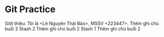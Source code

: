 # Git Practice

Giới thiệu: Tôi là <Lê Nguyên Thái Bảo>, MSSV <223447>.
Thêm ghi chú buổi 2
Stash 2
Thêm ghi chú buổi 2
Stash 1
Thêm ghi chú buổi 2
